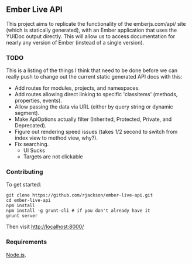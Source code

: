 ## Ember Live API

This project aims to replicate the functionality of the emberjs.com/api/ site (which is statically generated), with an Ember application that uses the 
YUIDoc output directly. This will allow us to access documentation for nearly any version of Ember (instead of a single version).

### TODO

This is a listing of the things I think that need to be done before we can really push to change out the current static generated API docs with this:

* Add routes for modules, projects, and namespaces.
* Add routes allowing direct linking to specific 'classitems' (methods, properties, events).
* Allow passing the data via URL (either by query string or dynamic segment).
* Make ApiOptions actually filter (Inherited, Protected, Private, and Deprecated).
* Figure out rendering speed issues (takes 1/2 second to switch from index view to method view, why?).
* Fix searching.
  * UI Sucks
  * Targets are not clickable

### Contributing

To get started:

```
git clone https://github.com/rjackson/ember-live-api.git
cd ember-live-api
npm install
npm install -g grunt-cli # if you don't already have it
grunt server
```

Then visit [http://localhost:8000/](http://localhost:8000/)

### Requirements

[Node.js](http://nodejs.org).
